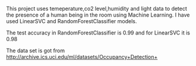 This project uses temeperature,co2 level,humidity and light data to detect the presence of a human being in the room using Machine Learning. I have used LinearSVC and RandomForestClassifier models.




The test accuracy in RandomForestClassifier is 0.99 and for LinearSVC it is 0.98




The data set is got from http://archive.ics.uci.edu/ml/datasets/Occupancy+Detection+
